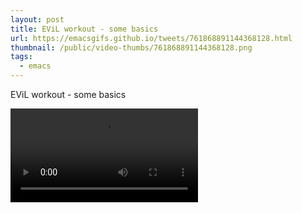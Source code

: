 ```yaml
---
layout: post
title: EViL workout - some basics
url: https://emacsgifs.github.io/tweets/761868891144368128.html
thumbnail: /public/video-thumbs/761868891144368128.png
tags:
  - emacs
---
```


EViL workout - some basics

<video controls autoplay loop>
  <source src="/public/videos/761868891144368128.mp4" type="video/mp4">
    Sorry your browser does not support the video tag, maybe time to upgrade?
</video>
